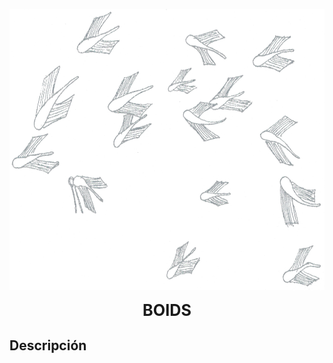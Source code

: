 <p align="center">
  <!-- <a href="http://nestjs.com/" target="blank"><img src="https://nestjs.com/img/logo-small.svg" width="200" alt="Nest Logo" /></a> -->
  <img src="Penates04.png"  height="450" alt="BOIDS"/>
</p>
  <p align="center"><span style="font-size:1.8em; font-weight: 700;">BOIDS</span></p>


## Descripción
